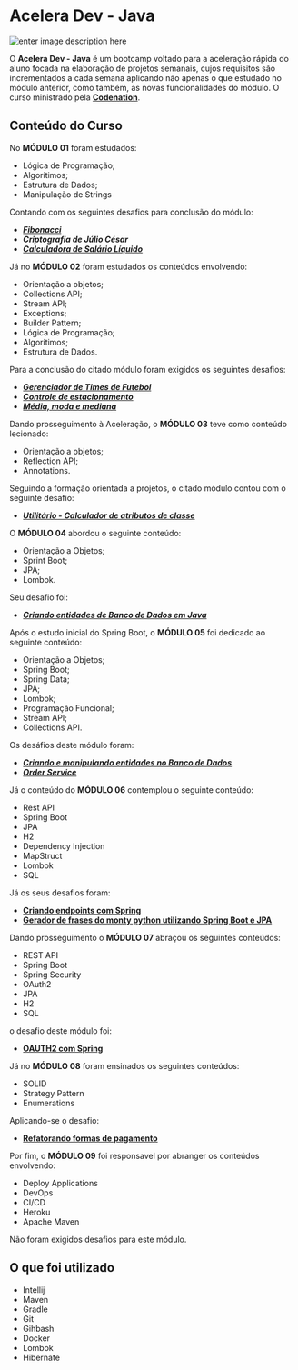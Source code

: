 # Acelera Dev - Java
![enter image description here](https://www.codenation.dev/img/social-meta-home.png)

O **Acelera Dev - Java** é um bootcamp voltado para a aceleração rápida do aluno focada na elaboração de projetos semanais, cujos requisitos são incrementados a cada semana aplicando não apenas o que estudado no módulo anterior, como também, as novas funcionalidades do módulo. O curso ministrado pela **[Codenation](https://codenation.dev/)**.

## Conteúdo do Curso
No **MÓDULO 01** foram estudados:

 - Lógica de Programação;
 - Algorítimos;
 - Estrutura de Dados;
 - Manipulação de Strings

Contando com os seguintes desafios para  conclusão do módulo:

 - [***Fibonacci***](https://github.com/thiagohrcosta/Codenation-Java/tree/master/Fibonnacci)
 - ***Criptografia de Júlio César***
 - [***Calculadora de Salário Líquido***](https://github.com/thiagohrcosta/Codenation-Java/tree/master/SalarioBase)

Já no **MÓDULO 02** foram estudados os conteúdos envolvendo: 

 - Orientação a objetos;
 - Collections API;
 - Stream API;
 - Exceptions;
 - Builder Pattern;
 - Lógica de Programação;
 - Algorítimos;
 - Estrutura de Dados.

Para a conclusão do citado módulo foram exigidos os seguintes desafios:

 - [***Gerenciador de Times de Futebol***](https://github.com/thiagohrcosta/Codenation-Java/tree/master/EquipeDeFutebol)
 - [***Controle de estacionamento***](https://github.com/thiagohrcosta/Codenation-Java/tree/master/ControleDeEstacionamento)
 - [***Média, moda e mediana***](https://github.com/thiagohrcosta/Codenation-Java/tree/master/MediaModaMediana)

Dando prosseguimento à Aceleração, o **MÓDULO 03** teve como conteúdo lecionado:

 - Orientação a objetos;
 - Reflection API;
 - Annotations.
 
 Seguindo a formação orientada a projetos, o citado módulo contou com o seguinte desafio:
 
 - [***Utilitário - Calculador de atributos de classe***](https://github.com/thiagohrcosta/Codenation-Java/tree/master/CalculadorDeClasses)

O **MÓDULO 04** abordou o seguinte conteúdo:

 - Orientação a Objetos;
 - Sprint Boot;
 - JPA;
 - Lombok.

Seu desafio foi:

 - [***Criando entidades de Banco de Dados em Java***](https://github.com/thiagohrcosta/Codenation-Java/tree/master/CriandoEntidadeBancoDados)

Após o estudo inicial do Spring Boot, o **MÓDULO 05** foi dedicado ao seguinte conteúdo:

 - Orientação a Objetos;
 - Spring Boot;
 - Spring Data;
 - JPA;
 - Lombok;
 - Programação Funcional;
 - Stream API;
 - Collections API.

Os desáfios deste módulo foram:

 - [***Criando e manipulando entidades no Banco de Dados***](https://github.com/thiagohrcosta/Codenation-Java/tree/master/EntidadesDeBancoDeDados)
 - [***Order Service***](https://github.com/thiagohrcosta/Codenation-Java/tree/master/OrderService)
 
 Já o conteúdo do **MÓDULO 06** contemplou o seguinte conteúdo:
 
 - Rest API
 - Spring Boot
 - JPA
 - H2
 - Dependency Injection
 - MapStruct
 - Lombok
 - SQL
 
Já os seus desafios foram: 

 - [**Criando  endpoints com Spring**](https://github.com/thiagohrcosta/Codenation-Java/tree/master/EndPointsComSpring)
  - [**Gerador de frases do monty python utilizando Spring Boot e JPA**](https://github.com/thiagohrcosta/Codenation-Java/tree/master/GeradorDeFrases)

Dando prosseguimento o **MÓDULO 07** abraçou os seguintes conteúdos:

- REST API
- Spring Boot
- Spring Security
- OAuth2
- JPA
- H2
- SQL

o desafio deste módulo foi:

- [**OAUTH2 com Spring**](https://github.com/thiagohrcosta/Codenation-Java/tree/master/OAuth2-Desafio)

Já no **MÓDULO 08** foram ensinados os seguintes conteúdos:

- SOLID
- Strategy Pattern
- Enumerations

Aplicando-se o desafio:

- [**Refatorando formas de pagamento**](https://github.com/thiagohrcosta/Codenation-Java/tree/master/RefatorandoFormaDePagamento)

Por fim, o **MÓDULO 09** foi responsavel por abranger os conteúdos envolvendo:

- Deploy Applications
- DevOps 
- CI/CD
- Heroku
- Apache Maven

Não foram exigidos desafios para este módulo.

## O que foi utilizado

 - Intellij
 - Maven
 - Gradle
 - Git
 - Gihbash
 - Docker
 - Lombok
 - Hibernate
